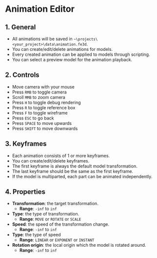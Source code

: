 # Animation Editor

## 1. General

- All animations will be saved in `~\projects\<your_project>\data\animation.fe3d`.
- You can create/edit/delete animations for models.
- Every created animation can be applied to models through scripting.
- You can select a preview model for the animation playback.

## 2. Controls

- Move camera with your mouse
- Press `RMB` to toggle camera
- Scroll `MMB` to zoom camera
- Press `H` to toggle debug rendering
- Press `R` to toggle reference box
- Press `F` to toggle wireframe
- Press `ESC` to go back
- Press `SPACE` to move upwards
- Press `SHIFT` to move downwards

## 3. Keyframes

- Each animation consists of 1 or more keyframes.
- You can create/edit/delete keyframes.
- The first keyframe is always the default model transformation.
- The last keyframe should be the same as the first keyframe.
- If the model is multiparted, each part can be animated independently.

## 4. Properties

- **Transformation**: the target transformation.
  - **Range**: `-inf` to `inf`
- **Type**: the type of transformation.
  - **Range**: `MOVE` or `ROTATE` or `SCALE`
- **Speed**: the speed of the transformation change.
  - **Range**: `-inf` to `inf`
- **Type**: the type of speed
  - **Range**: `LINEAR` or `EXPONENT` or `INSTANT`
- **Rotation origin**: the local origin which the model is rotated around.
  - **Range**: `-inf` to `inf`
